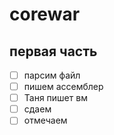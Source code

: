 # corewar
## первая часть
- [ ] парсим файл
- [ ] пишем ассемблер
- [ ] Таня пишет вм
- [ ] сдаем
- [ ] отмечаем
